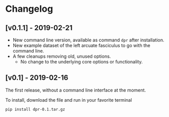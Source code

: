 # Changelog

## [v0.1.1] - 2019-02-21

- New command line version, available as command ```dpr``` after installation.
- New example dataset of the left arcuate fasciculus to go with the command line.
- A few cleanups removing old, unused options.
    - No change to the underlying core options or functionality.

## [v0.1] - 2019-02-16

The first release, without a command line interface at the moment.

To install, download the file and run in your favorite terminal

~~~bash
pip install dpr-0.1.tar.gz
~~~
